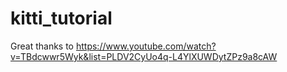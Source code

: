 # kitti_tutorial
Great thanks to https://www.youtube.com/watch?v=TBdcwwr5Wyk&list=PLDV2CyUo4q-L4YlXUWDytZPz9a8cAW
